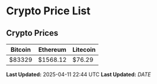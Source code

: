 # Crypto Price List

## Crypto Prices
| Bitcoin | Ethereum | Litecoin |
| ------- | -------- | -------- |
| $83329 | $1568.12 | $76.29 |
**Last Updated:** 2025-04-11 22:44 UTC
**Last Updated:** $DATE$
